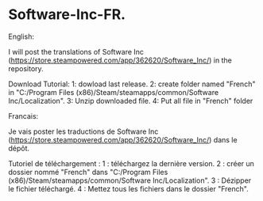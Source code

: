 # Software-Inc-FR.

English:

I will post the translations of Software Inc (https://store.steampowered.com/app/362620/Software_Inc/) in the repository.

Download Tutorial:
1: dowload last release.
2: create folder named "French" in "C:/Program Files (x86)/Steam/steamapps/common/Software Inc/Localization".
3: Unzip downloaded file.
4: Put all file in "French" folder






Francais:

Je vais poster les traductions de Software Inc (https://store.steampowered.com/app/362620/Software_Inc/) dans le dépôt.

Tutoriel de téléchargement :
1 : téléchargez la dernière version.
2 : créer un dossier nommé "French" dans "C:/Program Files (x86)/Steam/steamapps/common/Software Inc/Localization".
3 : Dézipper le fichier téléchargé.
4 : Mettez tous les fichiers dans le dossier "French".
